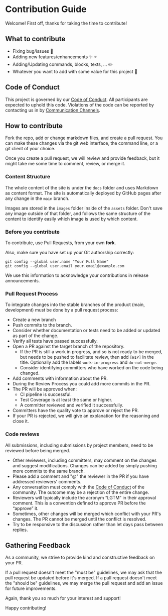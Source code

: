 # Contribution Guide

Welcome!
First off, thanks for taking the time to contribute!

## What to contribute

* Fixing bug/issues :bug:
* Adding new features/enhancements :sparkles: :star:
* Adding/Updating commands, blocks, texts, ... :pencil2:
* Whatever you want to add with some value for this project :tada:

## Code of Conduct

This project is governed by our [Code of Conduct](./CODE_OF_CONDUCT.md). All participants are expected to
uphold this code. Violations of the code can be reported by contacting us in by [Communication Channels](./CONTACT.md).

## How to contribute

Fork the repo, add or change markdown files, and create a pull request. You can make these changes
via the git web interface, the command line, or a git client of your choice.

Once you create a pull request, we will review and provide feedback, but it might take me some time to comment, review,
or merge it.

### Content Structure

The whole content of the site is under the `docs` folder and uses Markdown as content format. The site is automatically
deployed by GitHub pages after any change in the `main` branch.

Images are stored in the `images` folder inside of the `assets` folder. Don't save any image outside of that folder, and
follows the same structure of the content to identify easily which image is used by which content.

### Before you contribute

To contribute, use Pull Requests, from your own **fork**.

Also, make sure you have set up your Git authorship correctly:

```shell
git config --global user.name "Your Full Name"
git config --global user.email your.email@example.com
```

We use this information to acknowledge your contributions in release announcements.

### Pull Request Process

To integrate changes into the stable branches of the product (main, development) must be done by a
pull request process:

* Create a new branch
* Push commits to the branch.
* Consider whether documentation or tests need to be added or updated as part of the change.
* Verify all tests have passed successfully.
* Open a PR against the target branch of the repository.
	* If the PR is still a work in progress, and so is not ready to be merged, but needs to be pushed to
	facilitate review, then add `[WIP]` in the title. Optionally add the labels `work-in-progress` and `do-not-merge`.
	* Consider identifying committers who have worked on the code being changed.
* Add comments with information about the PR.
* During the Review Process you could add more commits in the PR.
* The PR will be approved when:
	* CI pipeline is successful.
	* Test Coverage is at least the same or higher.
	* A committer reviewed and verified it successfully.
* Committers have the quality vote to approve or reject the PR.
* If your PR is rejected, we will give an explanation for the reasoning and close it.

### Code reviews

All submissions, including submissions by project members, need to be reviewed before being merged.

* Other reviewers, including committers, may comment on the changes and suggest modifications. Changes can
be added by simply pushing more commits to the same branch.
* Please add a comment and "@" the reviewer in the PR if you have addressed reviewers' comments.
* Any conversation must comply with the [Code of Conduct](./CODE_OF_CONDUCT.md) of the community. The outcome
may be a rejection of the entire change.
* Reviewers will typically include the acronym “LGTM” in their approval comment. This is a
convention defined to approve PR before the “approve” it.
* Sometimes, other changes will be merged which conflict with your PR's changes. The PR cannot
be merged until the conflict is resolved.
* Try to be responsive to the discussion rather than let days pass between replies.

## Gathering Feedback

As a community, we strive to provide kind and constructive feedback on your PR.

If a pull request doesn't meet the "must be" guidelines, we may ask that the pull request be updated
before it's merged. If a pull request doesn't meet the "should be" guidelines,
we may merge the pull request and add an issue for future improvements.

Again, thank you so much for your interest and support!

Happy contributing!
